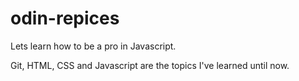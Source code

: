 # odin-repices
Lets learn how to be a pro in Javascript.

Git, HTML, CSS and Javascript are the topics I've learned until now.